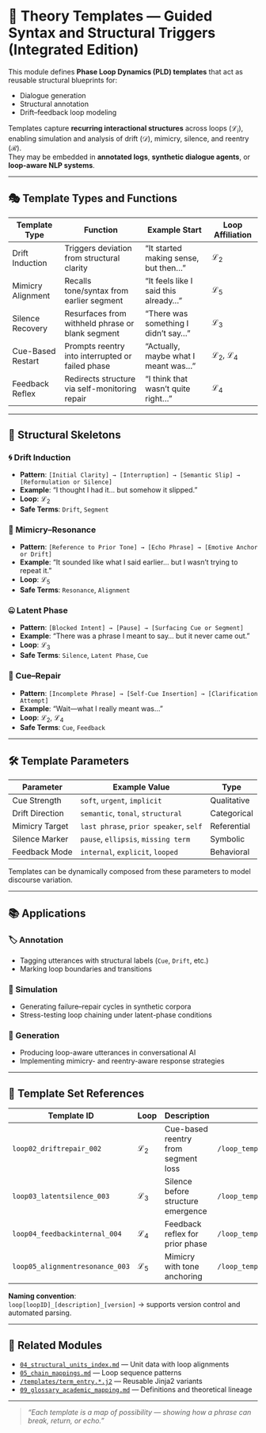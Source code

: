 # 🧪 Theory Templates — Guided Syntax and Structural Triggers (Integrated Edition)

This module defines **Phase Loop Dynamics (PLD) templates** that act as reusable structural blueprints for:

- Dialogue generation
- Structural annotation
- Drift–feedback loop modeling

Templates capture **recurring interactional structures** across loops $(\mathcal{L}_i)$, enabling simulation and analysis of drift $(\mathcal{D})$, mimicry, silence, and reentry $(\mathcal{R})$.  
They may be embedded in **annotated logs**, **synthetic dialogue agents**, or **loop-aware NLP systems**.

---

## 🎭 Template Types and Functions

| Template Type       | Function                                             | Example Start                                    | Loop Affiliation |
|---------------------|------------------------------------------------------|--------------------------------------------------|------------------|
| Drift Induction     | Triggers deviation from structural clarity           | “It started making sense, but then…”             | $\mathcal{L}_2$  |
| Mimicry Alignment   | Recalls tone/syntax from earlier segment              | “It feels like I said this already…”             | $\mathcal{L}_5$  |
| Silence Recovery    | Resurfaces from withheld phrase or blank segment      | “There was something I didn’t say…”              | $\mathcal{L}_3$  |
| Cue-Based Restart   | Prompts reentry into interrupted or failed phase      | “Actually, maybe what I meant was…”               | $\mathcal{L}_2$, $\mathcal{L}_4$ |
| Feedback Reflex     | Redirects structure via self-monitoring repair        | “I think that wasn’t quite right…”               | $\mathcal{L}_4$  |

---

## 🧩 Structural Skeletons

### 🌀 Drift Induction
- **Pattern**: `[Initial Clarity] → [Interruption] → [Semantic Slip] → [Reformulation or Silence]`  
- **Example**: “I thought I had it… but somehow it slipped.”  
- **Loop**: $\mathcal{L}_2$  
- **Safe Terms**: `Drift`, `Segment`

### 🎯 Mimicry–Resonance
- **Pattern**: `[Reference to Prior Tone] → [Echo Phrase] → [Emotive Anchor or Drift]`  
- **Example**: “It sounded like what I said earlier… but I wasn’t trying to repeat it.”  
- **Loop**: $\mathcal{L}_5$  
- **Safe Terms**: `Resonance`, `Alignment`

### 🤐 Latent Phase
- **Pattern**: `[Blocked Intent] → [Pause] → [Surfacing Cue or Segment]`  
- **Example**: “There was a phrase I meant to say… but it never came out.”  
- **Loop**: $\mathcal{L}_3$  
- **Safe Terms**: `Silence`, `Latent Phase`, `Cue`

### 🔄 Cue–Repair
- **Pattern**: `[Incomplete Phrase] → [Self-Cue Insertion] → [Clarification Attempt]`  
- **Example**: “Wait—what I really meant was…”  
- **Loop**: $\mathcal{L}_2$, $\mathcal{L}_4$  
- **Safe Terms**: `Cue`, `Feedback`

---

## 🛠 Template Parameters

| Parameter       | Example Value               | Type         |
|-----------------|-----------------------------|--------------|
| Cue Strength    | `soft`, `urgent`, `implicit`| Qualitative  |
| Drift Direction | `semantic`, `tonal`, `structural` | Categorical |
| Mimicry Target  | `last phrase`, `prior speaker`, `self` | Referential |
| Silence Marker  | `pause`, `ellipsis`, `missing term` | Symbolic    |
| Feedback Mode   | `internal`, `explicit`, `looped`     | Behavioral  |

Templates can be dynamically composed from these parameters to model discourse variation.

---

## 📚 Applications

### 🏷 Annotation
- Tagging utterances with structural labels (`Cue`, `Drift`, etc.)
- Marking loop boundaries and transitions

### 🧠 Simulation
- Generating failure–repair cycles in synthetic corpora
- Stress-testing loop chaining under latent-phase conditions

### 🤖 Generation
- Producing loop-aware utterances in conversational AI
- Implementing mimicry- and reentry-aware response strategies

---

## 🧬 Template Set References

| Template ID                        | Loop             | Description                           | File Path                                          |
|------------------------------------|------------------|---------------------------------------|----------------------------------------------------|
| `loop02_driftrepair_002`           | $\mathcal{L}_2$  | Cue-based reentry from segment loss   | `/loop_templates/loop02_driftrepair_002.j2`        |
| `loop03_latentsilence_003`         | $\mathcal{L}_3$  | Silence before structure emergence    | `/loop_templates/loop03_latentsilence_003.j2`      |
| `loop04_feedbackinternal_004`      | $\mathcal{L}_4$  | Feedback reflex for prior phase       | `/loop_templates/loop04_feedbackinternal_004.j2`   |
| `loop05_alignmentresonance_003`    | $\mathcal{L}_5$  | Mimicry with tone anchoring           | `/loop_templates/loop05_alignmentresonance_003.j2` |

**Naming convention**:  
`loop[loopID]_[description]_[version]` → supports version control and automated parsing.

---

## 🔗 Related Modules
- [`04_structural_units_index.md`](./04_structural_units_index.md) — Unit data with loop alignments  
- [`05_chain_mappings.md`](./05_chain_mappings.md) — Loop sequence patterns  
- [`/templates/term_entry.*.j2`](./templates/) — Reusable Jinja2 variants  
- [`09_glossary_academic_mapping.md`](./09_glossary_academic_mapping.md) — Definitions and theoretical lineage

---

> *“Each template is a map of possibility — showing how a phrase can break, return, or echo.”*
